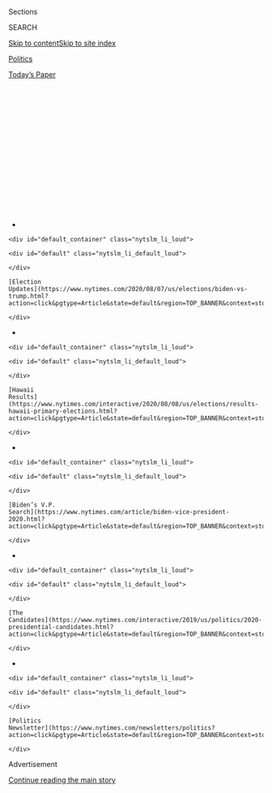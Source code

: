 <div id="app">

<div>

<div>

<div>

<div class="NYTAppHideMasthead css-1q2w90k e1suatyy0">

<div class="section css-ui9rw0 e1suatyy2">

<div class="css-eph4ug er09x8g0">

<div class="css-6n7j50">

</div>

<span class="css-1dv1kvn">Sections</span>

<div class="css-10488qs">

<span class="css-1dv1kvn">SEARCH</span>

</div>

[Skip to content](#site-content)[Skip to site index](#site-index)

</div>

<div id="masthead-section-label" class="css-1wr3we4 eaxe0e00">

[Politics](https://www.nytimes.com/section/politics)

</div>

<div class="css-10698na e1huz5gh0">

</div>

</div>

<div id="masthead-bar-one" class="section hasLinks css-15hmgas e1csuq9d3">

<div class="css-uqyvli e1csuq9d0">

</div>

<div class="css-1uqjmks e1csuq9d1">

</div>

<div class="css-9e9ivx">

[](https://myaccount.nytimes.com/auth/login?response_type=cookie&client_id=vi)

</div>

<div class="css-1bvtpon e1csuq9d2">

[Today’s Paper](https://www.nytimes.com/section/todayspaper)

</div>

</div>

</div>

</div>

<div data-aria-hidden="false">

<div id="site-content" role="main">

<div>

<div class="css-1aor85t" style="opacity:0.000000001;z-index:-1;visibility:hidden">

<div class="css-1hqnpie">

<div class="css-epjblv">

<span class="css-17xtcya">[Politics](/section/politics)</span><span class="css-x15j1o">|</span><span class="css-fwqvlz">Mail
Delays Fuel Concern Trump Is Undercutting Postal System Ahead of
Voting</span>

</div>

<div class="css-k008qs">

<div class="css-1iwv8en">

<span class="css-18z7m18"></span>

<div>

</div>

</div>

<span class="css-1n6z4y">https://nyti.ms/318HPh8</span>

<div class="css-1705lsu">

<div class="css-4xjgmj">

<div class="css-4skfbu" role="toolbar" data-aria-label="Social Media Share buttons, Save button, and Comments Panel with current comment count" data-testid="share-tools">

  - 
  - 
  - 
  - 
    
    <div class="css-6n7j50">
    
    </div>

  - 
  - 

</div>

</div>

</div>

</div>

</div>

</div>

<div id="NYT_TOP_BANNER_REGION" class="css-13pd83m">

<div>

<div id="styln-elections-notifications-menu" class="section interactive-content interactive-size-medium css-1edisqu">

<div class="css-17ih8de interactive-body">

<div class="nytslm_innerContainer" data-aria-live="polite">

<div class="nytslm_title">

</div>

  - 
    
    <div id="default_container" class="nytslm_li_loud">
    
    <div id="default" class="nytslm_li_default_loud">
    
    </div>
    
    [Election
    Updates](https://www.nytimes.com/2020/08/07/us/elections/biden-vs-trump.html?action=click&pgtype=Article&state=default&region=TOP_BANNER&context=storylines_menu)
    
    </div>

  - 
    
    <div id="default_container" class="nytslm_li_loud">
    
    <div id="default" class="nytslm_li_default_loud">
    
    </div>
    
    [Hawaii
    Results](https://www.nytimes.com/interactive/2020/08/08/us/elections/results-hawaii-primary-elections.html?action=click&pgtype=Article&state=default&region=TOP_BANNER&context=storylines_menu)
    
    </div>

  - 
    
    <div id="default_container" class="nytslm_li_loud">
    
    <div id="default" class="nytslm_li_default_loud">
    
    </div>
    
    [Biden’s V.P.
    Search](https://www.nytimes.com/article/biden-vice-president-2020.html?action=click&pgtype=Article&state=default&region=TOP_BANNER&context=storylines_menu)
    
    </div>

  - 
    
    <div id="default_container" class="nytslm_li_loud">
    
    <div id="default" class="nytslm_li_default_loud">
    
    </div>
    
    [The
    Candidates](https://www.nytimes.com/interactive/2019/us/politics/2020-presidential-candidates.html?action=click&pgtype=Article&state=default&region=TOP_BANNER&context=storylines_menu)
    
    </div>

  - 
    
    <div id="default_container" class="nytslm_li_loud">
    
    <div id="default" class="nytslm_li_default_loud">
    
    </div>
    
    [Politics
    Newsletter](https://www.nytimes.com/newsletters/politics?action=click&pgtype=Article&state=default&region=TOP_BANNER&context=storylines_menu)
    
    </div>

</div>

</div>

</div>

</div>

</div>

<div id="top-wrapper" class="css-1sy8kpn">

<div id="top-slug" class="css-l9onyx">

Advertisement

</div>

[Continue reading the main story](#after-top)

<div class="ad top-wrapper" style="text-align:center;height:100%;display:block;min-height:250px">

<div id="top" class="place-ad" data-position="top" data-size-key="top">

</div>

</div>

<div id="after-top">

</div>

</div>

<div>

<div id="sponsor-wrapper" class="css-1hyfx7x">

<div id="sponsor-slug" class="css-19vbshk">

Supported by

</div>

[Continue reading the main story](#after-sponsor)

<div id="sponsor" class="ad sponsor-wrapper" style="text-align:center;height:100%;display:block">

</div>

<div id="after-sponsor">

</div>

</div>

<div class="css-186x18t">

</div>

<div class="css-1vkm6nb ehdk2mb0">

# Mail Delays Fuel Concern Trump Is Undercutting Postal System Ahead of Voting

</div>

The president’s long campaign against the Postal Service is intersecting
with his assault on mail-in voting amid concerns that he has politicized
oversight of the agency.

<div class="css-79elbk" data-testid="photoviewer-wrapper">

<div class="css-z3e15g" data-testid="photoviewer-wrapper-hidden">

</div>

<div class="css-1a48zt4 ehw59r15" data-testid="photoviewer-children">

![<span class="css-16f3y1r e13ogyst0" data-aria-hidden="true">The Postal
Service, which runs more than 31,000 post offices in the United States,
has struggled financially for years, in part because of its legal
obligation to deliver mail
everywhere.</span><span class="css-cnj6d5 e1z0qqy90" itemprop="copyrightHolder"><span class="css-1ly73wi e1tej78p0">Credit...</span><span><span>Paul
Ratje/Agence France-Presse — Getty
Images</span></span></span>](https://static01.nyt.com/images/2020/07/31/multimedia/31dc-postal/merlin_172107963_a2c16fe7-bd41-4b56-8445-524d4cce31e7-articleLarge.jpg?quality=75&auto=webp&disable=upscale)

</div>

</div>

<div class="css-18e8msd">

<div class="css-vp77d3 epjyd6m0">

<div class="css-1baulvz">

By [<span class="css-1baulvz" itemprop="name">Michael D.
Shear</span>](https://www.nytimes.com/by/michael-d-shear),
[<span class="css-1baulvz" itemprop="name">Hailey
Fuchs</span>](https://www.nytimes.com/by/hailey-fuchs) and
[<span class="css-1baulvz last-byline" itemprop="name">Kenneth P.
Vogel</span>](https://www.nytimes.com/by/kenneth-p-vogel)

</div>

</div>

  - July 31, 2020

  - 
    
    <div class="css-4xjgmj">
    
    <div class="css-d8bdto" role="toolbar" data-aria-label="Social Media Share buttons, Save button, and Comments Panel with current comment count" data-testid="share-tools">
    
      - 
      - 
      - 
      - 
        
        <div class="css-6n7j50">
        
        </div>
    
      - 
      - 
    
    </div>
    
    </div>

</div>

</div>

<div class="section meteredContent css-1r7ky0e" name="articleBody" itemprop="articleBody">

<div class="css-1fanzo5 StoryBodyCompanionColumn">

<div class="css-53u6y8">

WASHINGTON — Welcome to the next election battleground: the post office.

President Trump’s yearslong assault on the Postal Service and his
increasingly dire warnings about the dangers of [voting by
mail](https://www.nytimes.com/2020/08/03/us/politics/trump-mail-in-voting.html)
are colliding as the presidential campaign enters its final months. The
result has been to generate new concerns about how he could influence an
election conducted during a pandemic in which greater-than-ever numbers
of voters will submit their ballots by mail.

In tweet after all-caps tweet, Mr. Trump has warned that allowing people
to vote by mail will result in a “[CORRUPT
ELECTION](https://twitter.com/realDonaldTrump/status/1285540318503407622?s=20)”
that will “[LEAD TO THE END OF OUR GREAT REPUBLICAN
PARTY](https://twitter.com/realDonaldTrump/status/1266172570983940101?s=20)”
and become the “[SCANDAL OF OUR
TIMES](https://twitter.com/realDonaldTrump/status/1275024974579982336?s=20).”
He has predicted that children will steal ballots out of mailboxes. On
Thursday, he [dangled the idea of delaying the
election](https://twitter.com/realDonaldTrump/status/1288818160389558273)
instead.

Members of Congress and state officials in [both parties rejected the
president’s
suggestion](https://www.nytimes.com/2020/07/30/us/politics/trump-delay-2020-election.html)
and his claim that mail-in ballots would result in widespread fraud. But
they are warning that a huge wave of ballots could overwhelm mail
carriers unless the Postal Service, in financial difficulty for years,
receives emergency funding that Republicans are blocking during
negotiations over another pandemic relief bill.

At the same time, the mail system is being undercut in ways set in
motion by Mr. Trump. Fueled by animus for Jeff Bezos, the founder of
Amazon, and surrounded by advisers who have long called for privatizing
the post office, Mr. Trump and his appointees have begun taking
cost-cutting steps that appear to have led to slower and less reliable
delivery.

</div>

</div>

<div class="css-1fanzo5 StoryBodyCompanionColumn">

<div class="css-53u6y8">

In recent weeks, at the direction of a Trump campaign megadonor who was
[recently named the postmaster
general](https://www.nytimes.com/2020/05/07/us/politics/postmaster-general-louis-dejoy.html),
the service has stopped paying mail carriers and clerks the overtime
necessary to ensure that deliveries can be completed each day. That and
other changes have led to reports of letters and packages being delayed
by as many as several days.

Voting rights groups say it is a recipe for disaster.

“We have an underfunded state and local election system and a deliberate
slowdown in the Postal Service,” said Wendy Fields, the executive
director of the Democracy Initiative, a coalition of voting and civil
rights groups. She said the president was “deliberately orchestrating
suppression and using the post office as a tool to do it.”

Kim Wyman, the Republican secretary of state in Washington, one of five
states where mail-in balloting is universal, said Wednesday on NPR’s
“1A” program that “election officials are very concerned, if the
post office is reducing service, that we will be able to get ballots to
people in time.”

During [his eulogy on Thursday for Representative John
Lewis](https://www.nytimes.com/2020/07/30/us/obama-eulogy-john-lewis-full-transcript.html),
former President Barack Obama lamented what he said was a continuing
effort to attack voting rights “with surgical precision, even
undermining the Postal Service in the run-up to an election that is
going to be dependent on mailed-in ballots so people don’t get sick.”

</div>

</div>

<div class="css-1fanzo5 StoryBodyCompanionColumn">

<div class="css-53u6y8">

Louis DeJoy, the postmaster general, defended the changes, saying in a
statement that the ban on overtime was intended to “improve operational
efficiency” and to “ensure that we meet our service standards.”

</div>

</div>

<div class="css-79elbk" data-testid="photoviewer-wrapper">

<div class="css-z3e15g" data-testid="photoviewer-wrapper-hidden">

</div>

<div class="css-1a48zt4 ehw59r15" data-testid="photoviewer-children">

![<span class="css-16f3y1r e13ogyst0" data-aria-hidden="true">Louis
DeJoy, the postmaster general, is a longtime Republican fund-raiser who
has contributed more than $1.5 million to President Trump’s
campaigns.</span><span class="css-cnj6d5 e1z0qqy90" itemprop="copyrightHolder"><span class="css-1ly73wi e1tej78p0">Credit...</span><span>Kim
Walker/Elon University, via Associated
Press</span></span>](https://static01.nyt.com/images/2020/07/31/multimedia/31dc-postal2/31dc-postal2-articleLarge.jpg?quality=75&auto=webp&disable=upscale)

</div>

</div>

<div class="css-1fanzo5 StoryBodyCompanionColumn">

<div class="css-53u6y8">

Mr. DeJoy declined to be interviewed. David Partenheimer, a spokesman
for the Postal Service, said that the nation’s post offices had “ample
capacity to adjust our nationwide processing and delivery network to
meet projected election and political mail volume, including any
additional volume that may result as a response to the Covid-19
pandemic.”

<div id="NYT_MAIN_CONTENT_1_REGION" class="css-9tf9ac">

<div>

<div id="styln-nfldraft-updates-block" class="section interactive-content interactive-size-medium css-1ftcdic">

<div class="css-17ih8de interactive-body">

</div>

</div>

</div>

</div>

A plunge in the amount of mail because of a recession — which the
[United States entered into in
February](https://www.nytimes.com/2020/06/08/business/economy/us-economy-recession-2020.html)
— has cost the Postal Service billions of dollars in revenue, with some
analysts predicting that the agency will run out of money by spring.
Democrats have proposed an infusion of $25 billion. On Friday, Speaker
Nancy Pelosi accused Republicans, who are opposed to the funding, of
wanting to “diminish the capacity of the Postal System to work in a
timely fashion.”

Arthur B. Sackler, who runs the Coalition for a 21st Century Postal
Service, a group representing the biggest bulk mailers, said the changes
were concerning even though his organization did not take a position on
voting by mail.

“Like any other mail, this could complicate what is already going to be
a complicated process,” Mr. Sackler said. “A huge number of
jurisdictions are totally inexperienced in vote by mail. They have never
had the avalanche of interest that they have this year.”

Many states have already loosened restrictions on who can vote by mail:
In Kentucky, mail-in ballots [accounted for 85
percent](https://www.whas11.com/article/news/local/kentucky-election-absentee-vote-turnout/417-23f2bb1e-ea9a-4c7e-8202-c33f54063ab6)
of the vote in June’s primary. In Vermont, requests for mail-in ballots
are [up 1,000
percent](https://www.sevendaysvt.com/OffMessage/archives/2020/07/03/absentee-ballot-requests-surge-in-vermont)
over 2018.

Michigan voters had requested nearly [1.8 million mail-in
ballots](https://www.michigan.gov/sos/0,4670,7-127--534590--,00.html) by
the end of July, compared with about 500,000 by the similar time four
years ago, after the secretary of state mailed absentee ballot
applications to all [7.7 million registered
voters](https://mvic.sos.state.mi.us/).

</div>

</div>

<div class="css-1fanzo5 StoryBodyCompanionColumn">

<div class="css-53u6y8">

In the suburban Virginia district of Representative Gerald E. Connolly,
a Democrat who leads the House subcommittee that oversees the Postal
Service, 1,300 people voted by mail in a 2019 primary — last month, more
than 34,000 did.

“We are worried about new management at the Postal Service that is
carrying out Trump’s avowed opposition to voting by mail,” Mr. Connolly
said. “I don’t think that’s speculation. I think we are witnessing that
in front of our own eyes.”

Erratic service could delay the delivery of blank ballots to people who
request them. And in 34 states, completed ballots that are not received
by Election Day — this year it is Nov. 3 — are invalidated, raising the
prospect that some voters could be disenfranchised if the mail system
buckles.

In other states, ballots can be tallied as long as they are postmarked
by Election Day, but voting rights groups say ballots are often
erroneously delivered without a postmark, which prevents them from being
counted.

The ability of the Postal Service “to timely deliver and return absentee
ballots and their work to postmark those ballots will literally
determine whether or not voters are disenfranchised during the
pandemic,” said Kristen Clarke, the president of the National Lawyers’
Committee for Civil Rights Under Law.

In New York, where officials urged people not to cast ballots in person
during June’s primary, counting of mail-in ballots is still underway
weeks later, leaving some crucial races undecided. In some cases,
ballots received without postmarks are being discarded.

Making the problem worse, New York law requires that election officials
wait to begin counting mail-in ballots until the polls close on Election
Day. Other states [allow counting to begin
earlier](https://www.ncsl.org/research/elections-and-campaigns/vopp-table-16-when-absentee-mail-ballot-processing-and-counting-can-begin.aspx),
though most insist that no results be revealed until after voting ends.
In Arizona, officials can begin tallying votes 14 days early. In
Florida, officials can begin verifying signatures on ballots 22 days
before the election.

</div>

</div>

<div class="css-1fanzo5 StoryBodyCompanionColumn">

<div class="css-53u6y8">

Mr. Trump and his allies have seized upon the New York debacle as
evidence that he is right to oppose mail-in ballots. Kayleigh McEnany,
the White House press secretary, called it an “absolute catastrophe,”
and the president [referred to New York in a
tweet](https://twitter.com/realDonaldTrump/status/1287554056727040008?s=20)
that said, “Rigged Election, and EVERYONE knows it\!”

But Mr. Trump — who himself has repeatedly voted by mail in recent
elections — has set in motion changes at the Postal Service that could
make the problem worse.

</div>

</div>

<div class="css-79elbk" data-testid="photoviewer-wrapper">

<div class="css-z3e15g" data-testid="photoviewer-wrapper-hidden">

</div>

<div class="css-1a48zt4 ehw59r15" data-testid="photoviewer-children">

<div class="css-1xdhyk6 erfvjey0">

<span class="css-1ly73wi e1tej78p0">Image</span>

<div class="css-zjzyr8">

<div data-testid="lazyimage-container" style="height:257.77777777777777px">

</div>

</div>

</div>

<span class="css-16f3y1r e13ogyst0" data-aria-hidden="true">New York
City Board of Elections staff members counting absentee ballots this
month from June’s primary. Some crucial races are still undecided.
</span><span class="css-cnj6d5 e1z0qqy90" itemprop="copyrightHolder"><span class="css-1ly73wi e1tej78p0">Credit...</span><span>Victor
J. Blue for The New York Times</span></span>

</div>

</div>

<div class="css-1fanzo5 StoryBodyCompanionColumn">

<div class="css-53u6y8">

A series of Postal Service documents titled “PMGs expectations,” a
reference to the postmaster general, describe how Mr. Trump’s new
leadership team is trying to cut costs.

“Overtime will be eliminated,” says the document, which was [first
reported by The Washington
Post](https://www.washingtonpost.com/business/2020/07/14/postal-service-trump-dejoy-delay-mail/).
“Again, we are paying too much overtime, and it is not cost effective
and will soon be taken off the table. More to come on this.”

The document continues: “The U.S.P.S. will no longer use excessive cost
to get the basic job done. If the plants run late, they will keep the
mail for the next day.”

Another document, dated July 10, says, “One aspect of these changes that
may be difficult for employees is that — temporarily — we may see mail
left behind or on the workroom floor or docks.”

</div>

</div>

<div class="css-1fanzo5 StoryBodyCompanionColumn">

<div class="css-53u6y8">

With the agency under financial pressure, some offices have also begun
to cut back on hours. The result, according to postal workers, members
of Congress and major post office customers, is a noticeable slowdown in
delivery.

“The policies that the new postmaster general is putting into place —
they couldn’t lead to anything but degradation of service,” said Mark
Dimondstein, the president of the [American Postal Workers
Union](https://www.apwu.org/mark-dimondstein). “Anything that slows down
the mail could have a negative impact on everything we do, including
vote by mail.”

The Postal Service, which runs more than 31,000 post offices in the
United States, has struggled financially for years, in part because of
its legal obligation to deliver mail everywhere, even remote locations
that would be unprofitable for a private company.

[A 2018 report by the Treasury
Department](https://home.treasury.gov/system/files/136/USPS_A_Sustainable_Path_Forward_report_12-04-2018.pdf)
recommended an overhaul of the Postal Service, which the report said
accumulated losses of $69 billion from 2007 to 2018.

But the administration’s critics say the changes being put in place by
Mr. DeJoy are part of a political agenda to move toward privatization of
the Postal Service.

In mid-July, Representative Carolyn B. Maloney, Democrat of New York and
the chairwoman of the House Oversight and Reform Committee, and Mr.
Connolly [wrote a letter to Mr.
DeJoy](https://oversight.house.gov/sites/democrats.oversight.house.gov/files/2020-07-20.CBM%20GEC%20to%20DeJoy%20-PMG%20re%20Postal%20Service%20Changes.pdf)
raising questions about the ban on overtime and the other changes.

“While these changes in a normal year would be drastic,” the lawmakers
wrote, “in a presidential election year when many states are relying
heavily on absentee mail-in ballots, increases in mail delivery timing
would impair the ability of ballots to be received and counted in a
timely manner — an unacceptable outcome for a free and fair election.”

</div>

</div>

<div class="css-79elbk" data-testid="photoviewer-wrapper">

<div class="css-z3e15g" data-testid="photoviewer-wrapper-hidden">

</div>

<div class="css-1a48zt4 ehw59r15" data-testid="photoviewer-children">

<div class="css-1xdhyk6 erfvjey0">

<span class="css-1ly73wi e1tej78p0">Image</span>

<div class="css-zjzyr8">

<div data-testid="lazyimage-container" style="height:257.77777777777777px">

</div>

</div>

</div>

<span class="css-16f3y1r e13ogyst0" data-aria-hidden="true">Mail-in
ballots at the Bucks County Board of Elections office before the primary
in May in Doylestown, Pa. Mr. Trump has warned that allowing people to
vote by mail will result in a “CORRUPT
ELECTION.”</span><span class="css-cnj6d5 e1z0qqy90" itemprop="copyrightHolder"><span class="css-1ly73wi e1tej78p0">Credit...</span><span>Matt
Slocum/Associated Press</span></span>

</div>

</div>

<div class="css-1fanzo5 StoryBodyCompanionColumn">

<div class="css-53u6y8">

Mr. Trump has been assailing the Postal Service since early in his
presidency, [tweeting in 2017 that the agency was becoming “dumber and
poorer”](https://twitter.com/realDonaldTrump/status/946728546633953285?s=20)
because it charged big companies too little for delivering their
packages.

The president has repeatedly blamed Mr. Bezos, who is also the owner of
The Washington Post, for the financial plight of the Postal Service,
insisting that the post office charges Amazon too little, an assertion
that many experts have rejected as false.

In the past three years, the president has replaced all six members of
the Postal Service Board of Governors.

In May, the board, which includes two Democrats, selected Mr. DeJoy, a
longtime Republican fund-raiser who has contributed more than $1.5
million to Mr. Trump’s 2016 and 2020 campaigns, to be postmaster
general. According to financial disclosures, Mr. DeJoy and his wife,
Aldona Wos, who has been nominated to be the ambassador to Canada, have
$115,002 to $300,000 invested in the Postal Service’s major competitor,
UPS.

Two board members have since departed. David C. Williams, the vice
chairman, left in April over concerns that the Postal Service was
becoming increasingly politicized by the Trump administration, according
to two people familiar with his thinking. Ronald Stroman, who oversaw
mail-in voting and relations with election officials, resigned in May.

One of the remaining members, Robert M. Duncan, is a former Republican
National Committee chairman who has been a campaign donor to Mr. Trump.

</div>

</div>

<div class="css-1fanzo5 StoryBodyCompanionColumn">

<div class="css-53u6y8">

In accusing the administration of politicizing the Postal Service, the
president’s critics point to a recent decision to send a mailer
detailing guidelines to protect against the
[coronavirus](https://www.nytimes.com/interactive/2020/us/coronavirus-us-cases.htmlhttps://www.nytimes.com/interactive/2020/us/coronavirus-us-cases.html).
The mailer, which featured Mr. Trump’s name in a campaignlike style, was
sent in March to 130 million **** American households at a [reported
cost of $28
million](https://www.usatoday.com/story/news/politics/2020/05/28/coronavirus-post-card-trump-cost-post-office-28-million/5274034002/).

According to Postal Service emails obtained by The New York Times under
the Freedom of Information Act, Mr. Trump was personally involved.

“I know that POTUS personally approved this postcard and is aware of the
USPS effort in service to the nation — pushing information out to every
household, urban and rural,” John M. Barger, a governor of the postal
system, wrote [in an
email](https://www.documentcloud.org/documents/7010858-USPS-Email-Trump-Personally-Approved-28M.html)
to the postmaster general at the time.

In [another
email](https://www.documentcloud.org/documents/7010863-USPS-Emails-Show-Trump-Coronavirus-Postcard-Was.html),
**** Dr. Deborah L. Birx, the White House coronavirus response
coordinator, told a member of the board that Dr. Stephen C. Redd, a
deputy director at the Centers for Disease Control and Prevention, “will
make this happen.” The mailer received a go-ahead from the White House
before it was sent out, the emails show.

S. David Fineman, who served on the board under Presidents Bill Clinton
and George W. Bush, said that during his time, the board rarely if ever
had contact with the White House.

“I’ve never seen anything quite like this,” he said. “No one would have
thought that we would have sought the input of the administration.”

</div>

</div>

<div>

</div>

</div>

<div>

</div>

<div>

</div>

<div id="NYT_BELOW_MAIN_CONTENT_REGION">

<div>

<div id="STLYN_guide_v1_STYLN_guide_a" class="section css-l08pwh interactive-content interactive-size-medium">

<div class="css-17ih8de interactive-body">

<div class="g-story g-freebird g-max-limit" data-preview-slug="styln-scroll-guide">

</div>

<div id="g-electionguide-id" class="g-electionguide">

<div class="g-electionguide-container">

<div class="g-electionguide-wrapper">

<div class="g-electionguide-logo">

</div>

# Our 2020 Election Guide

Updated Aug. 8, 2020

  - 
    
    -----
    
    ## The Latest
    
      - With 160 lawsuits filed over voting rules and President Trump's
        baseless claims of fraud, Election Day in America [could become
        Election
        Month](https://www.nytimes.com/2020/08/08/us/politics/voting-nov-3-election.html?action=click&pgtype=Article&state=default&region=BELOW_MAIN_CONTENT&context=storylines_guide).

  - 
    
    -----
    
    ## Biden’s V.P. Search
    
      - [Here are 13
        women](https://www.nytimes.com/article/biden-vice-president-2020.html?action=click&pgtype=Article&state=default&region=BELOW_MAIN_CONTENT&context=storylines_guide)
        who have been under consideration to be Joe Biden’s running
        mate, and why each might be chosen — and might not be.

  - 
    
    -----
    
    ## Keep Up With Our Coverage
    
      - Get an
        [email](https://www.nytimes.com/newsletters/politics?action=click&pgtype=Article&state=default&region=BELOW_MAIN_CONTENT&context=storylines_guide)
        recapping the day’s news
    
    <!-- end list -->
    
      - Download our mobile app on
        [iOS](https://apps.apple.com/us/app/nytimes/id284862083?ls=1&mat_click_id=5c79ae7455014fd1bd66b5610c05b8f2-20191112-16948&referrer=mat_click_id%3D5c79ae7455014fd1bd66b5610c05b8f2-20191112-16948%26link_click_id%3D722930677036718082)
        and
        [Android](http://a.localytics.com/android?id=com.nytimes.android&referrer=utm_source%3Dother_nyt_mobile_web%26utm_medium%3DWeb%2520page%26utm_term%3DGeneral%2520Mobile%2520Page%26utm_campaign%3DNYT%2520Mobile%2520General%2520Page)
        and turn on Breaking News and Politics alerts

</div>

</div>

</div>

</div>

</div>

</div>

</div>

<div>

</div>

<div>

<div id="bottom-wrapper" class="css-1ede5it">

<div id="bottom-slug" class="css-l9onyx">

Advertisement

</div>

[Continue reading the main story](#after-bottom)

<div id="bottom" class="ad bottom-wrapper" style="text-align:center;height:100%;display:block;min-height:90px">

</div>

<div id="after-bottom">

</div>

</div>

</div>

</div>

</div>

## Site Index

<div>

</div>

## Site Information Navigation

  - [© <span>2020</span> <span>The New York Times
    Company</span>](https://help.nytimes.com/hc/en-us/articles/115014792127-Copyright-notice)

<!-- end list -->

  - [NYTCo](https://www.nytco.com/)
  - [Contact
    Us](https://help.nytimes.com/hc/en-us/articles/115015385887-Contact-Us)
  - [Work with us](https://www.nytco.com/careers/)
  - [Advertise](https://nytmediakit.com/)
  - [T Brand Studio](http://www.tbrandstudio.com/)
  - [Your Ad
    Choices](https://www.nytimes.com/privacy/cookie-policy#how-do-i-manage-trackers)
  - [Privacy](https://www.nytimes.com/privacy)
  - [Terms of
    Service](https://help.nytimes.com/hc/en-us/articles/115014893428-Terms-of-service)
  - [Terms of
    Sale](https://help.nytimes.com/hc/en-us/articles/115014893968-Terms-of-sale)
  - [Site Map](https://spiderbites.nytimes.com)
  - [Help](https://help.nytimes.com/hc/en-us)
  - [Subscriptions](https://www.nytimes.com/subscription?campaignId=37WXW)

</div>

</div>

</div>

</div>
